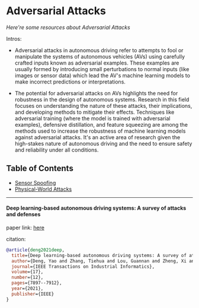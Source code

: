 # Adversarial Attacks
*Here're some resources about Adversarial Attacks*

Intros:
* Adversarial attacks in autonomous driving refer to attempts to fool or manipulate the systems of autonomous vehicles (AVs) using carefully crafted inputs known as adversarial examples. These examples are usually formed by introducing small perturbations to normal inputs (like images or sensor data) which lead the AV's machine learning models to make incorrect predictions or interpretations.

* The potential for adversarial attacks on AVs highlights the need for robustness in the design of autonomous systems. Research in this field focuses on understanding the nature of these attacks, their implications, and developing methods to mitigate their effects. Techniques like adversarial training (where the model is trained with adversarial examples), defensive distillation, and feature squeezing are among the methods used to increase the robustness of machine learning models against adversarial attacks. It's an active area of research given the high-stakes nature of autonomous driving and the need to ensure safety and reliability under all conditions.


## Table of Contents
* [Sensor Spoofing](sensor_spoofing.md)
* [Physical-World Attacks](phys_attacks.md)

---


#### Deep learning-based autonomous driving systems: A survey of attacks and defenses

paper link: [here](https://arxiv.org/pdf/2104.01789)

citation: 
```bibtex
@article{deng2021deep,
  title={Deep learning-based autonomous driving systems: A survey of attacks and defenses},
  author={Deng, Yao and Zhang, Tiehua and Lou, Guannan and Zheng, Xi and Jin, Jiong and Han, Qing-Long},
  journal={IEEE Transactions on Industrial Informatics},
  volume={17},
  number={12},
  pages={7897--7912},
  year={2021},
  publisher={IEEE}
}
```

